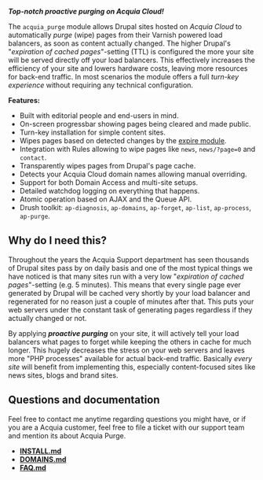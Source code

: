 [//]: # ( clear&&curl -s -F input_files[]=@PROJECTPAGE.md -F from=markdown -F to=html http://c.docverter.com/convert|tail -n+11|head -n-2 )
[//]: # ( curl -s -F input_files[]=@PROJECTPAGE.md -F from=markdown -F to=pdf http://c.docverter.com/convert>PROJECTPAGE.pdf )

**_Top-notch proactive purging on Acquia Cloud!_**

The ``acquia_purge`` module allows Drupal sites hosted on _Acquia Cloud_ to
automatically _purge_ (wipe) pages from their Varnish powered load balancers, as
soon as content actually changed. The higher Drupal's "_expiration of cached
pages_"-setting (TTL) is configured the more your site will be served directly
off your load balancers. This effectively increases the efficiency of your site
and lowers hardware costs, leaving more resources for back-end traffic. In most
scenarios the module offers a full *turn-key experience* without requiring any
technical configuration.

**Features:**

* Built with editorial people and end-users in mind.
* On-screen progressbar showing pages being cleared and made public.
* Turn-key installation for simple content sites.
* Wipes pages based on detected changes by the [expire module](http://www.drupal.org/project/expire).
* Integration with Rules allowing to wipe pages like ``news``, ``news/?page=0`` and ``contact``.
* Transparently wipes pages from Drupal's page cache.
* Detects your Acquia Cloud domain names allowing manual overriding.
* Support for both Domain Access and multi-site setups.
* Detailed watchdog logging on everything that happens.
* Atomic operation based on AJAX and the Queue API.
* Drush toolkit: ``ap-diagnosis``, ``ap-domains``, ``ap-forget``, ``ap-list``, ``ap-process``, ``ap-purge``.

## Why do I need this?

Throughout the years the Acquia Support department has seen thousands of Drupal
sites pass by on daily basis and one of the most typical things we have noticed
is that many sites run with a very low "_expiration of cached pages_"-setting
(e.g. 5 minutes). This means that every single page ever generated by Drupal
will be cached very shortly by your load balancer and regenerated for no reason
just a couple of minutes after that. This puts your web servers under the
constant task of generating pages regardless if they actually changed or not.

By applying _**proactive purging**_ on your site, it will actively tell your
load balancers what pages to forget while keeping the others in cache for much
longer. This hugely decreases the stress on your web servers and leaves more
"PHP processes" available for actual back-end traffic. Basically *every site*
will benefit from implementing this, especially content-focused sites like news
sites, blogs and brand sites.

## Questions and documentation

Feel free to contact me anytime regarding questions you might have, or if you
are a Acquia customer, feel free to file a ticket with our support team and
mention its about Acquia Purge.

* [**INSTALL.md**](http://cgit.drupalcode.org/acquia_purge/plain/INSTALL.md)
* [**DOMAINS.md**](http://cgit.drupalcode.org/acquia_purge/plain/DOMAINS.md)
* [**FAQ.md**](http://cgit.drupalcode.org/acquia_purge/plain/FAQ.md)
